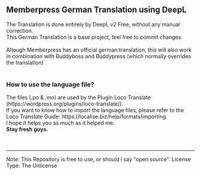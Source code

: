 <h2>Memberpress German Translation using DeepL</h2>

The Translation is done entirely by DeepL v2 Free, without any manual correction.<br>
This German Translation is a base project, feel free to commit changes.<br><br>
Altough Memberpress has an official german translation, this will also work in combination with Buddyboss and Buddypress (which normally overrides the translation)<br><br>

<h3>How to use the language file?</h3>
The files (.po & .mo) are used by the Plugin Loco Translate (https://wordpress.org/plugins/loco-translate/).<br>
If you want to know how to import the language files, please refer to the Loco Translate Guide: https://localise.biz/help/formats/importing <br>
I hope it helps you as much as it helped me.<br>
<b>Stay fresh guys.</b>
<br><br><br><hr>








Note: This Repository is free to use, or should i say "open source".
License Type: The Unlicense
